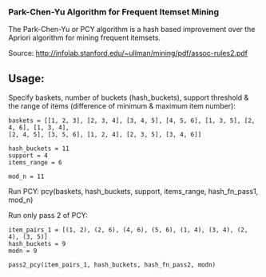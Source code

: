 ### Park-Chen-Yu Algorithm for Frequent Itemset Mining

The Park-Chen-Yu or PCY algorithm is a hash based improvement over the Apriori algorithm for mining frequent itemsets.

Source: http://infolab.stanford.edu/~ullman/mining/pdf/assoc-rules2.pdf

## Usage:

Specify baskets, number of buckets (hash_buckets), support threshold & the range of items 
(difference of minimum & maximum item number):

    baskets = [[1, 2, 3], [2, 3, 4], [3, 4, 5], [4, 5, 6], [1, 3, 5], [2, 4, 6], [1, 3, 4],
    [2, 4, 5], [3, 5, 6], [1, 2, 4], [2, 3, 5], [3, 4, 6]] 

    hash_buckets = 11
    support = 4
    items_range = 6

    mod_n = 11

Run PCY: 
    pcy(baskets, hash_buckets, support, items_range, hash_fn_pass1, mod_n)


Run only pass 2 of PCY:
 

    item_pairs_1 = [(1, 2), (2, 6), (4, 6), (5, 6), (1, 4), (3, 4), (2, 4), (3, 5)]
    hash_buckets = 9
    modn = 9
    
    pass2_pcy(item_pairs_1, hash_buckets, hash_fn_pass2, modn)
